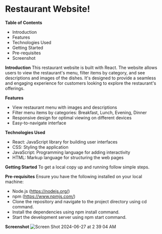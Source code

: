 # Restaurant Website!

**Table of Contents**
- Introduction
- Features
- Technologies Used
- Getting Started
- Pre-requisites
- Screenshot

**Introduction**
This restaurant website is built with React. The website allows users to view the restaurant's menu, filter items by category, and see descriptions and images of the dishes. It's designed to provide a seamless and engaging experience for customers looking to explore the restaurant's offerings.

**Features**
- View restaurant menu with images and descriptions
- Filter menu items by categories: Breakfast, Lunch, Evening, Dinner
- Responsive design for optimal viewing on different devices
- Easy-to-navigate interface

 **Technologies Used**
- React: JavaScript library for building user interfaces
- CSS: Styling the application
- JavaScript: Programming language for adding interactivity
- HTML: Markup language for structuring the web pages

**Getting Started**
To get a local copy up and running follow simple steps.

**Pre-requisites**
Ensure you have the following installed on your local machine:

- Node.js (https://nodejs.org/)
- npm (https://www.npmjs.com/)
- Clone the repository and navigate to the project directory using cd command.
- Install the dependencies using npm install command.
- Start the development server using npm start command.

**Screenshot**
![Screen Shot 2024-06-27 at 2 39 04 AM](https://github.com/sr2498/Restaurant_Website/assets/134464080/8ea3ba32-903b-46e5-83b2-c7278061de5d)
